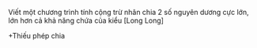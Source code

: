 Viết một chương trình tính cộng trừ nhân chia 2 số nguyên dương cực lớn, lớn hơn cả khả năng chứa của kiểu \[Long Long\]

+Thiếu phép chia
